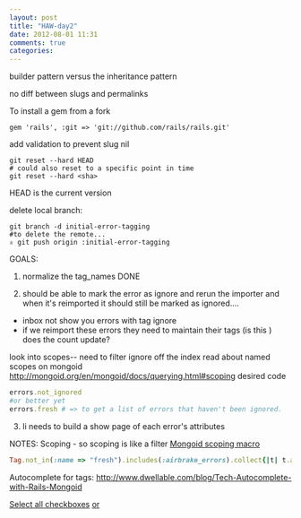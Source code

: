 ```yaml
---
layout: post
title: "HAW-day2"
date: 2012-08-01 11:31
comments: true
categories: 
---
```


builder pattern versus the inheritance pattern

no diff between slugs and permalinks

To install a gem from a fork
```
gem 'rails', :git => 'git://github.com/rails/rails.git'
```

add validation to prevent slug nil

```
git reset --hard HEAD
# could also reset to a specific point in time
git reset --hard <sha>
```
HEAD is the current version

delete local branch:
```
git branch -d initial-error-tagging
#to delete the remote...
♕ git push origin :initial-error-tagging
```

GOALS:
1. normalize the tag_names DONE

2. should be able to mark the error as ignore and rerun the importer and when it's reimported it should still be marked as ignored....
- inbox not show you errors with tag ignore
- if we reimport these errors they need to maintain their tags (is this )
does the count update? 

 look into scopes-- need to filter ignore off the index 
read about named scopes on mongoid
http://mongoid.org/en/mongoid/docs/querying.html#scoping
desired code
```ruby
errors.not_ignored
#or better yet
errors.fresh # => to get a list of errors that haven't been ignored.
```

3. li needs to build a show page of each error's attributes

NOTES:
Scoping - so scoping is like a filter
[Mongoid scoping macro](http://mongoid.org/en/mongoid/docs/querying.html#scoping)

```ruby Filtering/Scope
Tag.not_in(:name => "fresh").includes(:airbrake_errors).collect{|t| t.airbrake_errors}
```
Autocomplete for tags:
<http://www.dwellable.com/blog/Tech-Autocomplete-with-Rails-Mongoid>

[Select all checkboxes](http://railsforum.com/viewtopic.php?id=2151)
[or](http://www.rorexperts.com/select-and-unselect-all-checkboxes-by-selecting-single-check-t1614.html)